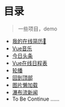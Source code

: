 # 目录

> 一些项目，demo

* [我的在线简历👻](https://jaejiang.github.io/resume/resume-page/index)
* [Vue音乐](http://jianghangxuan.coding.me/music/vue-music/page)
* [今日头条](https://jaejiang.github.io/resume/今日头条/index)
* [Vue在线日程表](http://jianghangxuan.coding.me/todo/todos/page)
* [轮播](https://github.com/JaeJiang/resume/tree/master/slide)
* [回到顶部](https://jaejiang.github.io/resume/回到顶部/回到顶部)
* [图片懒加载](https://jaejiang.github.io/resume/图片懒加载/懒加载)
* [瀑布流新闻](https://jaejiang.github.io/resume/waterfall/waterfall)
* To Be Continue …...